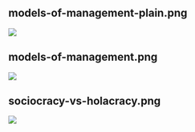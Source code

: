 ## models-of-management-plain.png

![](/img/de/models-of-management/models-of-management-plain.png)

## models-of-management.png

![](/img/de/models-of-management/models-of-management.png)

## sociocracy-vs-holacracy.png

![](/img/de/models-of-management/sociocracy-vs-holacracy.png)

